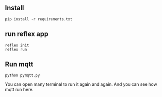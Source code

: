 ## Install
```
pip install -r requirements.txt
```

## run reflex app
```
reflex init
reflex run
```

## Run mqtt 
```
python pymqtt.py
```
You can open many terminal to run it again and again. 
And you can see how mqtt run here.

